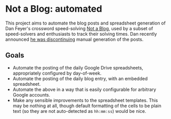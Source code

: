 # Not a Blog: automated

This project aims to automate the blog posts and spreadsheet generation of Dan
Feyer's crossword speed-solving [Not a Blog][not-a-blog], used by a subset of
speed-solvers and enthusiasts to track their solving times.  Dan recently
announced [he was discontinuing][not-a-blog-the-end] manual generation of the
posts.

## Goals

* Automate the posting of the daily Google Drive spreadsheets, appropriately
  configured by day-of-week.
* Automate the posting of the daily blog entry, with an embedded spreadsheet.
* Automate the above in a way that is easily configurable for arbitrary Google
  accounts.
* Make any sensible improvements to the spreadsheet templates.  This may be
  nothing at all, though default formatting of the cells to be plain text (so
  they are not auto-detected as `hh:mm:ss`) would be nice.

[not-a-blog]: https://dandoesnotblog.blogspot.com/
[not-a-blog-the-end]: https://dandoesnotblog.blogspot.com/2019/09/friday-92719.html
